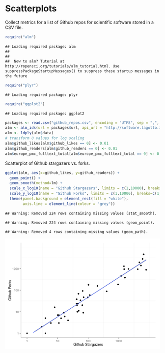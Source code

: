 # Scatterplots

Collect metrics for a list of Github repos for scientific software stored in a CSV file.


```r
require("alm")
```

```
## Loading required package: alm
## 
## 
##  New to alm? Tutorial at http://ropensci.org/tutorials/alm_tutorial.html. Use suppressPackageStartupMessages() to suppress these startup messages in the future
```

```r
require("plyr")
```

```
## Loading required package: plyr
```

```r
require("ggplot2")
```

```
## Loading required package: ggplot2
```

```r
packages <- read.csv("github_repos.csv", encoding = "UTF8", sep = ",", stringsAsFactors=FALSE)
alm <- alm_ids(url = packages$url, api_url = "http://software.lagotto.io/api/v5/articles", total_details = TRUE)
alm <- ldply(alm$data)
# transform 0 values for log scaling
alm$github_likes[alm$github_likes == 0] <- 0.01
alm$github_readers[alm$github_readers == 0] <- 0.01
alm$europe_pmc_fulltext_total[alm$europe_pmc_fulltext_total == 0] <- 0.01
```

Scatterplot of Github stargazers vs. forks.


```r
ggplot(alm, aes(x=github_likes, y=github_readers)) +
  geom_point() + 
  geom_smooth(method=lm) +
  scale_x_log10(name = "Github Stargazers", limits = c(1,10000), breaks=c(1, 10, 100, 1000)) + 
  scale_y_log10(name = "Github Forks", limits = c(1,10000), breaks=c(1, 10, 100, 1000)) + 
  theme(panel.background = element_rect(fill = "white"),
        axis.line = element_line(colour = "grey")) 
```

```
## Warning: Removed 224 rows containing missing values (stat_smooth).
```

```
## Warning: Removed 224 rows containing missing values (geom_point).
```

```
## Warning: Removed 4 rows containing missing values (geom_path).
```

![](scatterplot_files/figure-html/unnamed-chunk-2-1.png) 
